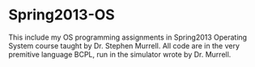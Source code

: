 Spring2013-OS
=============

This include my OS programming assignments in Spring2013 Operating System course taught by Dr. Stephen Murrell. All code are in the very premitive language BCPL, run in the simulator wrote by Dr. Murrell. 
